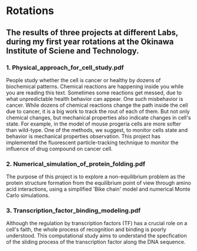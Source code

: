 # Rotations
## The results of three projects at different Labs, during my first year rotations at the Okinawa Institute of Sciene and Technology.

### 1. Physical_approach_for_cell_study.pdf
People study whether the cell is cancer or healthy by dozens of biochemical patterns. Chemical reactions are happening inside you while you are reading this text. Sometimes some reactions get messed, due to what unpredictable health behavior can appear. One such misbehavior is cancer. While dozens of chemical reactions change the path inside the cell due to cancer, it is a big work to track the rout of each of them. But not only chemical changes, but mechanical properties also indicate changes in cell's state. For example, in the model of mouse progeria cells are more softer than wild-type. One of the methods, we suggest, to monitor cells state and behavior is mechanical properties observation. This project has implemented the fluorescent particle-tracking technique to monitor the influence of drug compound on cancer cell.

### 2. Numerical_simulation_of_protein_folding.pdf
The purpose of this project is to explore a non-equilibrium problem as the protein structure formation
from the equilibrium point of view through amino acid interactions, using a simplified 'Bike chain' model
and numerical Monte Carlo simulations.

### 3. Transcription_factor_binding_modeling.pdf
Although the regulation by transcription factors (TF) has a crucial role on a cell's faith, the whole process of recognition
and binding is poorly understood. This computational study aims to understand the specfication of the sliding process of the transcription factor along the DNA sequence.

